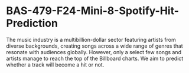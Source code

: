 # BAS-479-F24-Mini-8-Spotify-Hit-Prediction
The music industry is a multibillion-dollar sector featuring artists from diverse backgrounds, creating songs across a wide range of genres that resonate with audiences globally. However, only a select few songs and artists manage to reach the top of the Billboard charts. We aim to predict whether a track will become a hit or not.
